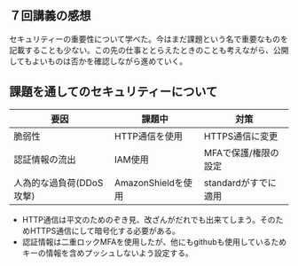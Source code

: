 ## ７回講義の感想  
  
セキュリティーの重要性について学べた。今はまだ課題という名で重要なものを記載することも少ない。この先の仕事ととらえたときのことも考えながら、公開してもよいものは否かを確認しながら進めていく。  
  
## 課題を通してのセキュリティーについて  
  
|要因|課題中|対策|
|----|----|---- | 
|脆弱性|HTTP通信を使用|HTTPS通信に変更|  
|認証情報の流出|IAM使用|MFAで保護/権限の設定|  
|人為的な過負荷(DDoS攻撃)|AmazonShieldを使用|standardがすでに適用|  

* HTTP通信は平文のためのぞき見、改ざんがだれでも出来てしまう。そのためHTTPS通信にして暗号化する必要がある。  
* 認証情報は二重ロックMFAを使用したが、他にもgithubも使用しているためキーの情報を含めプッシュしないよう設定する。
  

